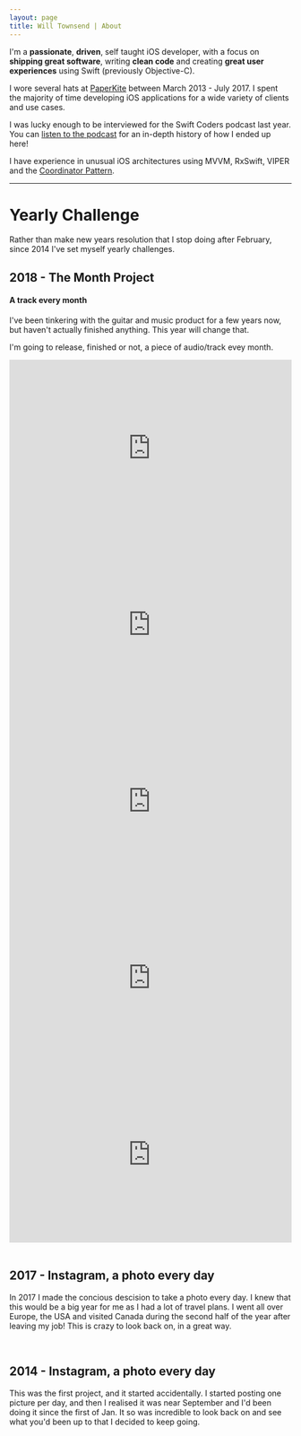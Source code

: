 ```yaml
---
layout: page
title: Will Townsend | About
---
```


I'm a __passionate__, __driven__, self taught iOS developer, with a focus on __shipping great software__, writing __clean code__ and creating __great user experiences__ using Swift (previously Objective-C).

I wore several hats at [PaperKite](http://paperkite.co.nz) between March 2013 - July 2017. I spent the majority of time developing iOS applications for a wide variety of clients and use cases.

I was lucky enough to be interviewed for the Swift Coders podcast last year. You can [listen to the podcast](https://swiftcoders.podbean.com/e/53-will-townsend-ios-team-lead-at-paperkite/) for an in-depth history of how I ended up here!

I have experience in unusual iOS architectures using MVVM, RxSwift, VIPER and the [Coordinator Pattern](/2016/an-ios-coordinator-pattern). 

<hr />

<h1>Yearly Challenge</h1>

<p>Rather than make new years resolution that I stop doing after February, since 2014 I've set myself yearly challenges.</p>

<h2>2018 - The Month Project</h2>
<h4>A track every month</h4>

<p>I've been tinkering with the guitar and music product for a few years now, but haven't actually finished anything. This year will change that.</p>
<p>I'm going to release, finished or not, a piece of audio/track evey month.</p>

<div style="text-align:center; width:100%;">
	<iframe width="100%" height="315" src="https://www.youtube.com/embed/20Ac2imAPpc" frameborder="0" allow="autoplay; encrypted-media" allowfullscreen></iframe>
</div>

<div style="text-align:center; width:100%;">
		<iframe width="100%" height="315" src="https://www.youtube.com/embed/ynYzu2AnXEE" frameborder="0" allow="autoplay; encrypted-media" allowfullscreen></iframe>
</div>

<div style="text-align:center; width:100%;">
		<iframe width="100%" height="315" src="https://www.youtube.com/embed/tA30oFWI-tA" frameborder="0" allow="autoplay; encrypted-media" allowfullscreen></iframe>
</div>

<div style="text-align:center; width:100%;">
		<iframe width="100%" height="315" src="https://www.youtube.com/embed/gl4UlTKFQTc" frameborder="0" allow="autoplay; encrypted-media" allowfullscreen></iframe>
</div>

<div style="text-align:center; width:100%;">
	<iframe width="100%" height="315" src="https://www.youtube.com/embed/kaOyUpSuZoc?rel=0" frameborder="0" allow="autoplay; encrypted-media" allowfullscreen></iframe>
</div>



<br />

<h2>2017 - Instagram, a photo every day</h2>

<p>In 2017 I made the concious descision to take a photo every day. I knew that this would be a big year for me as I had a lot of travel plans. I went all over Europe, the USA and visited Canada during the second half of the year after leaving my job! This is crazy to look back on, in a great way.</p>

<br />

<h2>2014 - Instagram, a photo every day</h2>

<p>This was the first project, and it started accidentally. I started posting one picture per day, and then I realised it was near September and I'd been doing it since the first of Jan. It so was incredible to look back on and see what you'd been up to that I decided to keep going.</p>





<div id="instafeed">
<script type="text/javascript">
	var feed = new Instafeed({
	  get: 'user',
	  userId: 21225609,
	  clientId: '2ca4cdf44e1a4b999d70bbe0246d10fe',
	  accessToken: '21225609.467ede5.0e4d74a7437d4deea2b7ee15eb3f75e7',
	  resolution: "low_resolution",
	  limit: 20
	});
    feed.run();
</script>

</div>

<div style="padding-top: 20px; display: flex; flex-direction: row; flex-wrap: wrap; justify-content: center; align-items: center;">
<style>.ig-b- { display: inline-block; }
.ig-b- img { visibility: hidden; }
.ig-b-:hover { background-position: 0 -60px; } .ig-b-:active { background-position: 0 -120px; }
.ig-b-v-24 { width: 137px; height: 24px; background: url(//badges.instagram.com/static/images/ig-badge-view-sprite-24.png) no-repeat 0 0; }
@media only screen and (-webkit-min-device-pixel-ratio: 2), only screen and (min--moz-device-pixel-ratio: 2), only screen and (-o-min-device-pixel-ratio: 2 / 1), only screen and (min-device-pixel-ratio: 2), only screen and (min-resolution: 192dpi), only screen and (min-resolution: 2dppx) {
.ig-b-v-24 { background-image: url(//badges.instagram.com/static/images/ig-badge-view-sprite-24@2x.png); background-size: 160px 178px; } }</style>
<a href="http://instagram.com/wtsnz?ref=badge" class="ig-b- ig-b-v-24"><img src="//badges.instagram.com/static/images/ig-badge-view-24.png" alt="Instagram" /></a>
</div>
